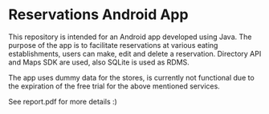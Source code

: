 # Reservations Android App

This repository is intended for an Android app developed using Java. The purpose of the app is to facilitate reservations at various eating establishments, users can make, edit and delete a reservation. Directory API and Maps SDK are used, also SQLite is used as RDMS.

The app uses dummy data for the stores, is currently not functional due to the expiration of the free trial for the above mentioned services.

See report.pdf for more details :)

